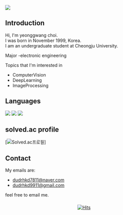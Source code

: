 ![](https://capsule-render.vercel.app/api?type=slice&color=ffc0cb&height=250&section=header&text=YeongGwangChoi&fontAlign=80&fontSize=40&fontColor=000000&animation=twinkling)
## Introduction

Hi, I'm yeonggwang choi.     
I was born in November 1999, Korea.      
I am an undergraduate student at Cheongju University.       

Major
-electronic engineering

Topics that I'm interested in
  - ComputerVision
  - DeepLearning
  - ImageProcessing
## Languages
<div>
<img src="https://img.shields.io/badge/C++-00599C?style=flat-square&logo=cplusplus&logoColor=white"/>
<img src="https://img.shields.io/badge/C-A8B9CC?style=flat-square&logo=c&logoColor=white"/>
<img src="https://img.shields.io/badge/Python-3776AB?style=flat-square&logo=Python&logoColor=white"/>
</div>

## solved.ac profile
[![Solved.ac프로필](http://mazassumnida.wtf/api/v2/generate_badge?boj=dudrhkd7811)]
## Contact

My emails are:
  - dudrhkd7811@naver.com
  - dudrhkd9911@gmail.com

feel free to email me.

###
<div align=center>
  
[![Hits](https://hits.seeyoufarm.com/api/count/incr/badge.svg?url=https%3A%2F%2Fgithub.com%2Fyeonggwangchoi&count_bg=%2379C83D&title_bg=%23555555&icon=&icon_color=%23E7E7E7&title=hits&edge_flat=false)](https://hits.seeyoufarm.com)
